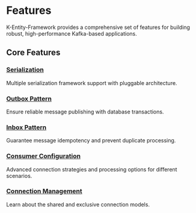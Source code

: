 # Features

K-Entity-Framework provides a comprehensive set of features for building robust, high-performance Kafka-based applications.

## Core Features

### [Serialization](serialization.md)
Multiple serialization framework support with pluggable architecture.

### [Outbox Pattern](outbox.md)
Ensure reliable message publishing with database transactions.

### [Inbox Pattern](inbox.md)
Guarantee message idempotency and prevent duplicate processing.

### [Consumer Configuration](consumer-configuration.md)
Advanced connection strategies and processing options for different scenarios.

### [Connection Management](connection-management.md)
Learn about the shared and exclusive connection models.
